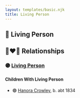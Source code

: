 ```yaml
---
layout: templates/basic.njk
title: Living Person
---
```

## 🔵 Living Person

## 👩‍❤️‍👨 Relationships

### 🟣 [Living Person](/people/6/62618528)

#### Children With Living Person
* 🟣 [Hanora Crowley](/people/7/72193795), b. abt 1834